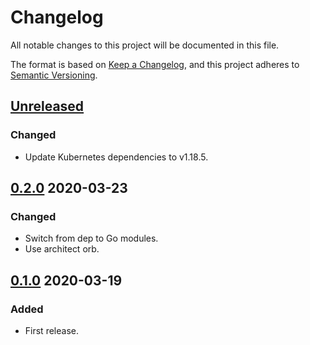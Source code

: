 # Changelog

All notable changes to this project will be documented in this file.

The format is based on [Keep a Changelog](https://keepachangelog.com/en/1.0.0/),
and this project adheres to [Semantic Versioning](https://semver.org/spec/v2.0.0.html).



## [Unreleased]

### Changed

- Update Kubernetes dependencies to v1.18.5.

## [0.2.0] 2020-03-23

### Changed

- Switch from dep to Go modules.
- Use architect orb.



## [0.1.0] 2020-03-19

### Added

- First release.



[Unreleased]: https://github.com/giantswarm/randomkeys/compare/v0.2.0...HEAD
[0.2.0]: https://github.com/giantswarm/randomkeys/compare/v0.1.0...v0.2.0
[0.1.0]: https://github.com/giantswarm/randomkeys/releases/tag/v0.1.0
